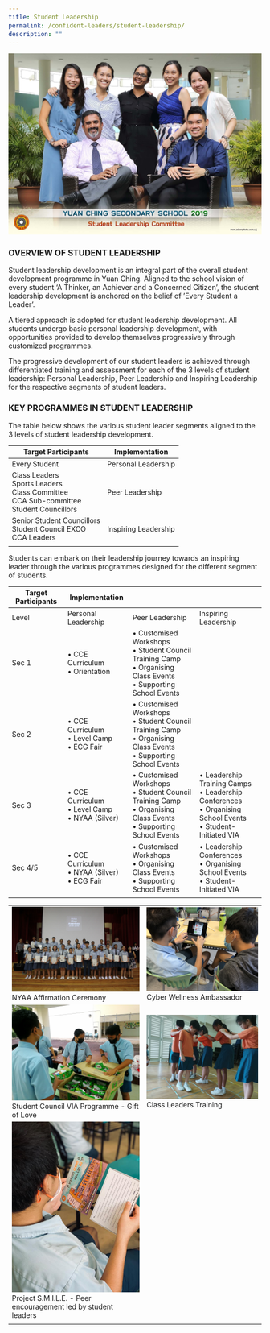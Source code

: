 ```yaml
---
title: Student Leadership
permalink: /confident-leaders/student-leadership/
description: ""
---
```

![](/images/student%20leadership%20committee%202.jpg)

### OVERVIEW OF STUDENT LEADERSHIP

Student leadership development is an integral part of the overall student development programme in Yuan Ching. Aligned to the school vision of every student ‘A Thinker, an Achiever and a Concerned Citizen’, the student leadership development is anchored on the belief of ’Every Student a Leader’.  

A tiered approach is adopted for student leadership development. All students undergo basic personal leadership development, with opportunities provided to develop themselves progressively through customized programmes.

The progressive development of our student leaders is achieved through differentiated training and assessment for each of the 3 levels of student leadership: Personal Leadership, Peer Leadership and Inspiring Leadership for the respective segments of student leaders.

### KEY PROGRAMMES IN STUDENT LEADERSHIP

The table below shows the various student leader segments aligned to the 3 levels of student leadership development.

| Target Participants | Implementation |
| --- | --- |
| Every Student | Personal Leadership |
| Class Leaders <Br> Sports Leaders <Br> Class Committee <Br> CCA Sub-committee  <br> Student Councillors | Peer Leadership |
| Senior Student Councillors <br> Student Council EXCO <br> CCA Leaders | Inspiring Leadership |
| | |

Students can embark on their leadership journey towards an inspiring leader through the various programmes designed for the different segment of students.

| Target Participants | Implementation |  |  |
|---|---|---|---|
| Level | Personal Leadership | Peer Leadership | Inspiring Leadership |
| Sec 1 | • CCE Curriculum<br>• Orientation | • Customised Workshops<br>• Student Council Training Camp<br>• Organising Class Events<br>• Supporting School Events |  |
| Sec 2 | • CCE Curriculum<br>• Level Camp<br>• ECG Fair | • Customised Workshops<br>• Student Council Training Camp<br>• Organising Class Events<br>• Supporting School Events |  |
| Sec 3 | • CCE Curriculum<br>• Level Camp<br>• NYAA (Silver) | • Customised Workshops<br>• Student Council Training Camp<br>• Organising Class Events<br>• Supporting School Events | • Leadership Training Camps<br>• Leadership Conferences<br>• Organising School Events<br>• Student-Initiated VIA |
| Sec 4/5 | • CCE Curriculum<br>• NYAA (Silver)<br>• ECG Fair | • Customised Workshops<br>• Organising Class Events<br>• Supporting School Events | • Leadership Conferences<br>• Organising School Events<br>• Student-Initiated VIA |
| | |


|  |  |
| -------- | -------- | 
| ![](/images/NYAA%20Affirmation%20Ceremony.jpg) NYAA Affirmation Ceremony | ![](/images/Cyber%20Wellness%20Ambassador%20Training.jpg) Cyber Wellness Ambassador | 
| ![](/images/Student%20Council%20VIA%20-%20Gift%20of%20Love.jpg) Student Council VIA Programme - Gift of Love | ![](/images/Class%20Leaders%20Training.jpg) Class Leaders Training|
| ![](/images/Project%20SMILE-%20peer%20encouragement%20led%20by%20Student%20Leaders.jpg) Project S.M.I.L.E. - Peer encouragement led by student leaders | |
| |
